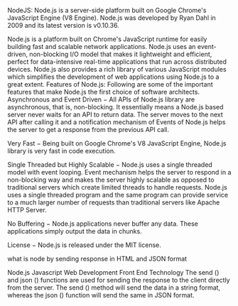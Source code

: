 NodeJS:
Node.js is a server-side platform built on Google Chrome's JavaScript Engine (V8 Engine). Node.js was developed by Ryan Dahl in 2009 and its latest version is v0.10.36. 

Node.js is a platform built on Chrome's JavaScript runtime for easily building fast and scalable network applications. Node.js uses an event-driven, non-blocking I/O model that makes it lightweight and efficient, perfect for data-intensive real-time applications that run across distributed devices.
Node.js also provides a rich library of various JavaScript modules which simplifies the development of web applications using Node.js to a great extent.
Features of Node.js:
Following are some of the important features that make Node.js the first choice of software architects.
Asynchronous and Event Driven − All APIs of Node.js library are asynchronous, that is, non-blocking. It essentially means a Node.js based server never waits for an API to return data. The server moves to the next API after calling it and a notification mechanism of Events of Node.js helps the server to get a response from the previous API call.

Very Fast − Being built on Google Chrome's V8 JavaScript Engine, Node.js library is very fast in code execution.

Single Threaded but Highly Scalable − Node.js uses a single threaded model with event looping. Event mechanism helps the server to respond in a non-blocking way and makes the server highly scalable as opposed to traditional servers which create limited threads to handle requests. Node.js uses a single threaded program and the same program can provide service to a much larger number of requests than traditional servers like Apache HTTP Server.

No Buffering − Node.js applications never buffer any data. These applications simply output the data in chunks.

License − Node.js is released under the MIT license.

what is node by sending response in HTML and JSON format

Node.js Javascript Web Development Front End Technology The send () and json () functions are used for sending the response to the client directly from the server. The send () method will send the data in a string format, whereas the json () function will send the same in JSON format.
